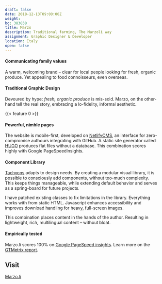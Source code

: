 ```yaml
---
draft: false
date: 2018-12-13T09:00:00Z
weight:
bg: 383838
title: Marzò
description: Traditional farming, The Marzoli way
assignment: Graphic Designer & Developer
location: Italy
open: false
---
```




<!--date: 2019-02-03T15:49:50.219Z-->

<!--
{{/* <flickity src="3si/images/3si-sales.jpg" title="3Si marketing content" selectCell="flkty.selectCell( value, isWrapped, isInstant )" > */}}
-->

#### Communicating family values

A warm, welcoming brand – clear for local people looking for fresh, organic produce. Yet appealing to food connoisseurs, even overseas.

#### Traditional Graphic Design

Devoured by&nbsp;hype: _fresh, organic produce_ is mis-sold. Marzo, on the other-hand tell the real&nbsp;story, embracing a lo-fidelity, informal aesthetic<!--intimidation-free: (but can you spot the intentional&nbsp;mistake?)-->.

{{< feature 0 >}}

#### Powerful, nimble pages

The website is mobile-first, developed on [NetlifyCMS](https://www.netlifycms.org/), an interface for zero-compromise&nbsp;authours integrating with&nbsp;GitHub. A static site generator called [HUGO](https://gohugo.io/) produces flat files without a database. This combination scores highly with Google PageSpeedInsights.

#### Component Library

[Tachyons](tachyons.io/)&nbsp;adapts to design needs. By creating a modular visual library, it is possible to consciously add components, without too-much complexity. This keeps things manageable, while extending default behavior and serves as a spring-board for future&nbsp;projects.

I have patched existing classes to fix limitations in the library. Everything works with from static HTML. Javascript enhances accessibility and improves download handling for heavy, full-screen images.

<!--
with _blazy.js_.
list.js handles client-side search. And the gallery is handled by Flickity.
-->

This combination places content in the hands of the author. Resulting in lightweight, rich, multilingual content – without bloat.

#### Empirically tested

Marzo.li scores 100% on [Google PageSpeed insights](https://developers.google.com/speed/pagespeed/insights/?url=https://marzo.li/). Learn more on the [GTMetrix report](https://inspiredlabs.co.uk/gtmetrix.com/reports/may-2019-marzo.li.pdf).




<!--#### Intelligent systems

With OpenCV we aim to solve common problems during harvest. Machine learning and artificial intelligence should resolve challenges of abundance.
-->

<!--Design & Development. Winter&nbsp;2017 - Spring&nbsp;2019
  Marzò-->
<!--
### Marzò are interested in technology that can improve their fledgling business.
#### The problem with quality control
Automating farm activities isn't always viable, and still relies on a hierarchy of farmhands.
Monitoring people's output is often met with resistance. So to improve precision harvesting and simplify the rules, algorithmic comparison provides a cost-effective way to monitor yeilds. By prototyping with OpenCV, the business is exploring the viability of automation and reaping the benefits.
-->

## Visit

[Marzo.li](https://marzo.li/) <!-- Update Marzò -->
